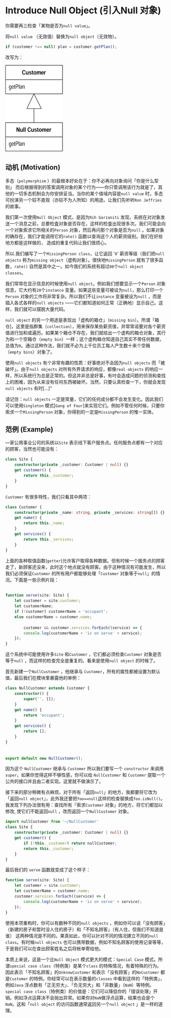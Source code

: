 # Introduce Null Object (引入Null 对象)

你需要再三检查「某物是否为`null value`」。

将`null value` （无效值）替换为`null object`（无效物）。

```ts
if (customer !== null) plan = customer.getPlan();
```

改写为：

<img src="assets/image-20211215085109774.png" alt="image-20211215085109774" style="zoom:30%;" />

## 动机 (Motivation)

多态（`polymorphism` ）的最根本好处在于：你不必再向对象询问「你是什么型别」 而后根据得到的答案调用对象的某个行为——你只管调用该行为就是了，其他的一切多态机制会为你安排妥当。当你的某个值域内容是`null value` 时，多态可扮演另一个较不直观（亦较不为人所知）的用途。让我们先听听`Ron Jeffries` 的故事。

我们第一次使用`Null Object` 模式，是因为`Rih Garzaniti` 发现，系统在对对象发送一个消息之前，总要检査对象是否存在，这样的检査出现很多次。我们可能会向一个对象索求它所相关的`Person` 对象，然后再问那个对象是否为`null` 。如果对象的确存在，我们才能调用它的`rate()` 函数以查询这个人的薪资级别。我们在好些地方都是这样做的， 造成的重复代码让我们很烦心。

所以.我们编写了一个`MissingPerson class`，让它返回 '`0`' 薪资等级（我们把`null objects` 称为`missing object`（虚构对象）。很快地`MissingPerson` 就有了很多函数，`rate()` 自然是其中之一。如今我们的系统有超过`80`个`null object classes`。

我们常常在显示信息的时候使用`null object`。例如我们想要显示一个`Person` 对象信息，它大约有`20`个`instance` 变量。如果这些变量可被设为`null`，那么打印一个`Person` 对象的工作将非常复杂。所以我们不让`instance` 变量被设为`null` ，而是插入各式各样的`null objects` ——它们都知道如何正常（正确地）显示自己。这样，我们就可以摆脱大量代码。

`null object` 的另一个用途是表现出「虚构的箱仓」（`missing bin`）。所谓「箱仓]，这里是指群集（`collection`），用来保存某些薪资值，并常常谣要对各个薪资值进行加和或遍历。如果某个箱仓不存在，我们就给出一个虚构的箱仓对象，其行为和一个空箱仓（`empty bin`）一样；这个虚构箱仓知道自己其实不带任何数据，总值为`0`。通过这种作法，我们就不必为上千位员工每人产生数十来个空箱（`empty bins`）对象了。

使用`null objects` 有个非常有趣的性质：好事绝对不会因为`null objects` 而「被破坏」。由于`null objects` 对所有外界请求的响应，都像`real objects` 的响应一样，所以系统行为总是正常的。但这并非总是好事，有吋会造成问题的侦测和查找上的困难，因为从来没有任何东西被破坏。当然，只要认真检查一下，你就会发现`null objects` 有时[…]”

请记住：`null objects` 一定是常量，它们的任何成分都不会发生变化。因此我们可以使用`Singleton` 模式[`Gang of Four`]来实现它们。例如不管任何时候，只要你索求一个`MissingPerson` 对象，你得到的一定是`MissingPerson` 的惟一实体。

## 范例 (Example)

—家公用事业公司的系统以`Site` 表示线下客户服务点。任何服务点都有一个对应的顾客，当然也可能没有：

```ts
class Site {
    constructor(private _customer: Customer | null) {}
    get customer() {
        return this._customer;
    }
}
```

`Customer` 有很多特性，我们只看其中两项：

```ts
class Customer {
    constructor(private _name: string, private _services: string[]) {}
    get name() {
        return this._name;
    }
    get services() {
        return this._services;
    }
}
```

上面的各种取值函数(`getter`)允许客户取得各种数据。但有时候一个服务点的顾客走了，新顾客还没来，此时这个地点就没有顾客。由于这种情况有可能发生，所以我们必须保证`Customer` 的所有用户都能够处理「`Customer` 对象等于`null`」的情况。下面是一些示例片段：

```ts

function serve(site: Site) {
    let customer = site.customer;
    let customerName;
    if (!customer) customerName = 'occupant';
    else customerName = customer.name;
    
		customer && customer.services.forEach((service) => {
        console.log(customerName + 'is on serve' + service);
    });
}
```

这个系统中可能使用许多`Site` 和`Customer` ，它们都必须检查`Customer` 对象是否等于`null` ，而这样的检查完全是重复的。看来是使用`null object` 的时候了。

首先新建一个`NullCustomer` ，他继承与 `Customer`，所有的属性都被设置为默认值，最后我们在模块里暴露他的单例：

```ts
class NullCustomer extends Customer {
    constructor() {
        super('', []);
    }
    get name() {
        return 'occupant';
    }
    get services() {
        return [];
    }
}


export default new NullCustomer();
```

因为这个 `NullCustomer` 继承与 `Customer` 所以我们要写一个 `constructor` 来调用 `super`，如果你觉得这样不够性感，你可以给 `NullCustomer` 和 `Customer` 提取一个公共的接口并且由二者实现。这里就不做演示了。

接下来的部分稍微有点麻烦。对于所有「返回`null`」的地方，我都要将它改为「返回`null object`」，此外我还要把`foo==null`这样的检查替换成`foo.isNull()`。我发现下列办法很有用：查找所有『索求`Customer` 对象」的地方，将它们都加以修改, 使它们不能返回`null` ，改而返回一个`NullCustomer` 对象。

```ts
import nullCustomer from '~/NullCustomer'
class Site {
    constructor(private _customer: Customer | null) {}
    get customer() {
        if (!this._customer) return nullCustomer;
        return this._customer;
    }
}
```

最后我们的 `serve` 函数就变成了这个样子：

```ts
function serve(site: Site) {
    let customer = site.customer;
    let customerName = customer.name;
    customer.services.forEach((service) => {
        console.log(customerName + 'is on serve' + service);
    });
}
```

使用本项重构时，你可以有数种不同的`null objects` ，例如你可以说「没有顾客」（新建的房子和暂时没人住的房子）和「不知名顾客」（有人住，但我们不知道是谁） 这两种情况是不同的。果真如此，你可以针对不同的情况建立不同的`null class`。有时候`null objects` 也可以携带数据，例如不知名顾客的使用记录等等，于是我们可以在查出顾客姓名之后将帐单寄给他。

本质上来说，这是一个比``Null Object`` 模式更大的模式：``Special Case`` 模式。所谓``special case class``（特例类）是某个``class`` 的特殊情况，有着特殊的行为。因此表示「不知名顾客」的``UnknowCustomer`` 和表示「没有顾客」的``NoCustomer`` 都是``Customer`` 的特例。你经常可以在表示数量的``classes`` 中看到这样的「特例类」，例如``Java`` 浮点数有「正无穷大」、「负无穷大」和「非数量」（``NaN``）等特例。``special case class``（特例类）的价值是：它们可以降低你的「错误处理」开销。例如浮点运算决不会抛出异常。如果你对`NaN`做浮点运算，结果也会是个`NaN`。这和「`null object` 的访问函数通常返回另一个`null object` 」是一样的道理。